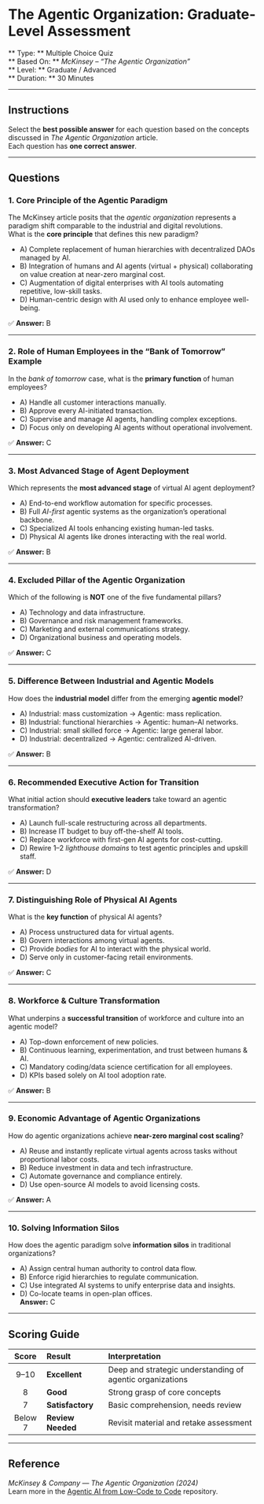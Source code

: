 # The Agentic Organization: Graduate-Level Assessment

** Type: ** Multiple Choice Quiz  
** Based On: ** *McKinsey – “The Agentic Organization”*  
** Level: ** Graduate / Advanced  
** Duration: ** 30 Minutes  

---

## Instructions
Select the **best possible answer** for each question based on the concepts discussed in *The Agentic Organization* article.  
Each question has **one correct answer**.

---

## Questions

### **1. Core Principle of the Agentic Paradigm**
The McKinsey article posits that the *agentic organization* represents a paradigm shift comparable to the industrial and digital revolutions.  
What is the **core principle** that defines this new paradigm?

- A) Complete replacement of human hierarchies with decentralized DAOs managed by AI.  
- B) Integration of humans and AI agents (virtual + physical) collaborating on value creation at near-zero marginal cost.  
- C) Augmentation of digital enterprises with AI tools automating repetitive, low-skill tasks.  
- D) Human-centric design with AI used only to enhance employee well-being.  

✅ **Answer:** B

---

### **2. Role of Human Employees in the “Bank of Tomorrow” Example**
In the *bank of tomorrow* case, what is the **primary function** of human employees?

- A) Handle all customer interactions manually.  
- B) Approve every AI-initiated transaction.  
- C) Supervise and manage AI agents, handling complex exceptions.  
- D) Focus only on developing AI agents without operational involvement.  

✅ **Answer:** C

---

### **3. Most Advanced Stage of Agent Deployment**
Which represents the **most advanced stage** of virtual AI agent deployment?

- A) End-to-end workflow automation for specific processes.  
- B) Full *AI-first* agentic systems as the organization’s operational backbone.  
- C) Specialized AI tools enhancing existing human-led tasks.  
- D) Physical AI agents like drones interacting with the real world.  

✅ **Answer:** B

---

### **4. Excluded Pillar of the Agentic Organization**
Which of the following is **NOT** one of the five fundamental pillars?

- A) Technology and data infrastructure.  
- B) Governance and risk management frameworks.  
- C) Marketing and external communications strategy.  
- D) Organizational business and operating models.  

✅ **Answer:** C

---

### **5. Difference Between Industrial and Agentic Models**
How does the **industrial model** differ from the emerging **agentic model**?

- A) Industrial: mass customization → Agentic: mass replication.  
- B) Industrial: functional hierarchies → Agentic: human–AI networks.  
- C) Industrial: small skilled force → Agentic: large general labor.  
- D) Industrial: decentralized → Agentic: centralized AI-driven.  

✅ **Answer:** B

---

### **6. Recommended Executive Action for Transition**
What initial action should **executive leaders** take toward an agentic transformation?

- A) Launch full-scale restructuring across all departments.  
- B) Increase IT budget to buy off-the-shelf AI tools.  
- C) Replace workforce with first-gen AI agents for cost-cutting.  
- D) Rewire 1–2 *lighthouse domains* to test agentic principles and upskill staff.  

✅ **Answer:** D

---

### **7. Distinguishing Role of Physical AI Agents**
What is the **key function** of physical AI agents?

- A) Process unstructured data for virtual agents.  
- B) Govern interactions among virtual agents.  
- C) Provide *bodies* for AI to interact with the physical world.  
- D) Serve only in customer-facing retail environments.  

✅ **Answer:** C

---

### **8. Workforce & Culture Transformation**
What underpins a **successful transition** of workforce and culture into an agentic model?

- A) Top-down enforcement of new policies.  
- B) Continuous learning, experimentation, and trust between humans & AI.  
- C) Mandatory coding/data science certification for all employees.  
- D) KPIs based solely on AI tool adoption rate.  

✅ **Answer:** B

---

### **9. Economic Advantage of Agentic Organizations**
How do agentic organizations achieve **near-zero marginal cost scaling**?

- A) Reuse and instantly replicate virtual agents across tasks without proportional labor costs.  
- B) Reduce investment in data and tech infrastructure.  
- C) Automate governance and compliance entirely.  
- D) Use open-source AI models to avoid licensing costs.  

✅ **Answer:** A

---

### **10. Solving Information Silos**
How does the agentic paradigm solve **information silos** in traditional organizations?

- A) Assign central human authority to control data flow.  
- B) Enforce rigid hierarchies to regulate communication.  
- C) Use integrated AI systems to unify enterprise data and insights.  
- D) Co-locate teams in open-plan offices.  
 **Answer:** C

---

## Scoring Guide

| Score | Result | Interpretation |
|:------:|:--------|:----------------|
| 9–10 | **Excellent** | Deep and strategic understanding of agentic organizations |
| 8 | **Good** | Strong grasp of core concepts |
| 7 | **Satisfactory** | Basic comprehension, needs review |
| Below 7 | **Review Needed** | Revisit material and retake assessment |

---

## Reference  
 *McKinsey & Company — The Agentic Organization (2024)*  
 Learn more in the [Agentic AI from Low-Code to Code](https://github.com/panaversity/learn-agentic-ai-from-low-code-to-code) repository.
